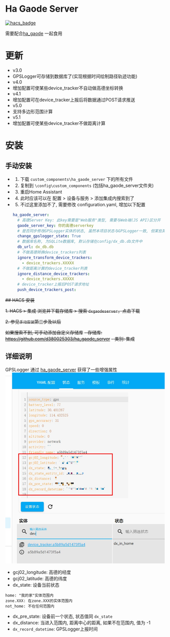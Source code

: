<!--
 * @Author        : dx
 * @Github        : https://github.com/d380025303
 * @Description   : 
 * @Date          : 2023-07-05
 * @LastEditors   : dx
 * @LastEditTime  : 2023-07-05 14:56:00
 -->

# Ha Gaode Server

[![hacs_badge](https://img.shields.io/badge/HACS-Default-41BDF5.svg)](https://github.com/hacs/integration)

需要配合[ha_gaode](https://github.com/d380025303/ha_gaode) 一起食用

# 更新
+ v3.0
 + GPSLogger可存储到数据库了(实现根据时间绘制路径轨迹功能)
+ v4.0
 + 增加配置可使某些device_tracker不自动做高德坐标转换
+ v4.1
 + 增加配置可在device_tracker上报后将数据通过POST请求推送
+ v5.0
 + 支持多边形范围计算
+ v5.1
 + 增加配置可使某些device_tracker不做距离计算


# 安装
## 手动安装
* 1. 下载 `custom_components\ha_gaode_server` 下的所有文件
* 2. 复制到 `\config\custom_components` (包括ha_gaode_server文件夹)
* 3. 重启Home Assistant
* 4. 此时应该可以在 配置 > 设备与服务 > 添加集成内搜索到了
* 5. 不过这里添加不了, 需要修改 configuration.yaml, 增加以下配置
    ```yaml
    ha_gaode_server:
      # 高德Server Key: 此key需要是"Web服务"类型, 需要与Web端(JS API)区分开 
      gaode_server_key: 你的高德serverkey  
      # 是否同步修改GPSLogger实体的状态, 虽然本项目状态与GPSLogger一致, 但某些其它包可能会自定义状态(比如本项目2.0版本,已调整), 可将此设置为 False
      change_gpslogger_state: True 
      # 数据库名称, 为SQLite数据库, 默认存储在config/dx_db.db文件中
      db_url: dx_db.db
      # 不做高德转换device_trackers列表
      ignore_transform_device_trackers:
        - device_trackers.XXXXX
      # 不做距离计算的device_tracker列表
      ignore_distance_device_trackers:
        - device_trackers.XXXXX
      # device_tracker上报后POST请求地址
      push_device_trackers_post: 
    ```

~~## HACS 安装~~

~~1. HACS > 集成 浏览并下载存储库 > 搜索 ```dxgaodeserver```，点击下载~~

~~2. 参见`手动安装`第三步及以后~~

~~如果搜索不到, 可手动添加自定义存储库~~
~~- 存储库: https://github.com/d380025303/ha_gaode_server~~
~~- 类别: 集成~~


## 详细说明
GPSLogger 通过 [ha_gaode_server](https://github.com/d380025303/ha_gaode_server) 获得了一些增强属性
![](1.jpg)

- gcj02_longitude: 高德的经度
- gcj02_latitude: 高德的纬度
- dx_state: 设备当前状态
```text
home: "我的家"实体范围内
zone.XXX: 在zone.XXX的实体范围内
not_home: 不在任何范围内
```
- dx_pre_state: 设备前一个状态, 状态值同 ```dx_state```
- dx_distance: 当进入范围内, 距离中心的距离, 如果不在范围内, 值为 -1
- `dx_record_datetime`: GPSLogger上报时间
